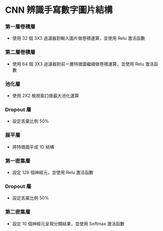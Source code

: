 # CNN 辨識手寫數字圖片結構

### 第一層卷積層

- 使用 32 個 3X3 過濾器對輸入圖片做卷積運算，並使用 Relu 激活函數

### 第二層卷積層

- 使用 64 個 3X3 過濾器對前一層特徵圖繼續做卷積運算，並使用 Relu 激活函數

### 池化層

- 使用 2X2 檢視窗口做最大池化運算

### Dropout 層

- 設定丟棄比例 50%

### 展平層

- 將特徵圖平成 1D 結構

### 第一密集層

- 設定 128 個神經元，並使用 Relu 激活函數

### Dropout 層

- 設定丟棄比例 50%

### 第二密集層

- 設定 10 個神經元呈現分類結果，並使用 Softmax 激活函數
